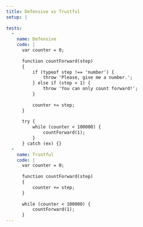 ```yaml
---
title: Defensive vs Trustful
setup: |
  
tests:
  -
    name: Defensive
    code: |
      var counter = 0;
      
      function countForward(step)
      {
          if (typeof step !== 'number') {
              throw 'Please, give me a number.';
          } else if (step < 1) {
              throw 'You can only count forward!';
          }
          
          counter += step;
      }
      
      try {
          while (counter < 100000) {
              countForward(1);
          }
      } catch (ex) {}
  -
    name: Trustful
    code: |
      var counter = 0;
      
      function countForward(step)
      {
          counter += step;
      }
      
      while (counter < 100000) {
          countForward(1);
      }
---
```


